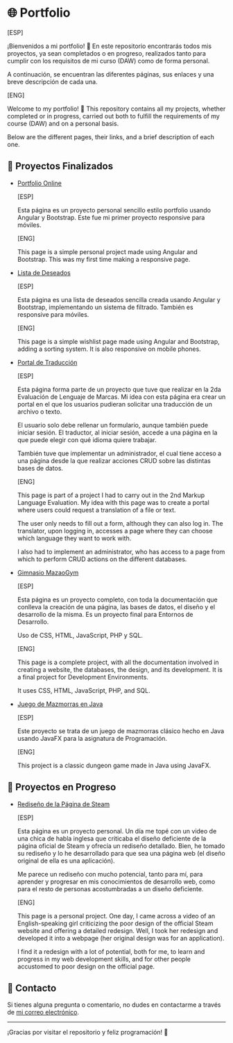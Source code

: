 # 🌐 Portfolio

[ESP]

¡Bienvenidos a mi portfolio! 🎉 En este repositorio encontrarás todos mis proyectos, ya sean completados o en progreso, realizados tanto para cumplir con los requisitos de mi curso (DAW) como de forma personal.

A continuación, se encuentran las diferentes páginas, sus enlaces y una breve descripción de cada una.

[ENG]

Welcome to my portfolio! 🎉 This repository contains all my projects, whether completed or in progress, carried out both to fulfill the requirements of my course (DAW) and on a personal basis.

Below are the different pages, their links, and a brief description of each one.

## 📜 Proyectos Finalizados

- [Portfolio Online](https://catanduyago.github.io/portfolio/)

  [ESP]
  
  Esta página es un proyecto personal sencillo estilo portfolio usando Angular y Bootstrap. Este fue mi primer proyecto responsive para móviles.
  
  [ENG]
  
  This page is a simple personal project made using Angular and Bootstrap. This was my first time making a responsive page.

- [Lista de Deseados](https://catanduyago.github.io/wishlist/)

  [ESP]
  
  Esta página es una lista de deseados sencilla creada usando Angular y Bootstrap, implementando un sistema de filtrado. También es responsive para móviles.
  
  [ENG]
  
  This page is a simple wishlist page made using Angular and Bootstrap, adding a sorting system. It is also responsive on mobile phones.

- [Portal de Traducción](https://catanduyago.github.io/Traduccion/Web/)

  [ESP]
  
  Esta página forma parte de un proyecto que tuve que realizar en la 2da Evaluación de Lenguaje de Marcas. Mi idea con esta página era crear un portal en el que los usuarios pudieran solicitar una traducción de un archivo o texto.
  
  El usuario solo debe rellenar un formulario, aunque también puede iniciar sesión. El traductor, al iniciar sesión, accede a una página en la que puede elegir con qué idioma quiere trabajar.
  
  También tuve que implementar un administrador, el cual tiene acceso a una página desde la que realizar acciones CRUD sobre las distintas bases de datos.
  
  [ENG]
  
  This page is part of a project I had to carry out in the 2nd Markup Language Evaluation. My idea with this page was to create a portal where users could request a translation of a file or text.
  
  The user only needs to fill out a form, although they can also log in. The translator, upon logging in, accesses a page where they can choose which language they want to work with.
  
  I also had to implement an administrator, who has access to a page from which to perform CRUD actions on the different databases.

- [Gimnasio MazaoGym](http://mazaogym.kesug.com/Web)

  [ESP]
  
  Esta página es un proyecto completo, con toda la documentación que conlleva la creación de una página, las bases de datos, el diseño y el desarrollo de la misma. Es un proyecto final para Entornos de Desarrollo.
  
  Uso de CSS, HTML, JavaScript, PHP y SQL.
  
  [ENG]
  
  This page is a complete project, with all the documentation involved in creating a website, the databases, the design, and its development. It is a final project for Development Environments.
  
  It uses CSS, HTML, JavaScript, PHP, and SQL.

- [Juego de Mazmorras en Java](https://github.com/CatanduYago/Mazmorras-en-Java)

  [ESP]
  
  Este proyecto se trata de un juego de mazmorras clásico hecho en Java usando JavaFX para la asignatura de Programación.
  
  [ENG]
  
  This project is a classic dungeon game made in Java using JavaFX.

## 🚧 Proyectos en Progreso

- [Rediseño de la Página de Steam](https://catanduyago.github.io/Steam/store.html)

  [ESP]
  
  Esta página es un proyecto personal. Un día me topé con un video de una chica de habla inglesa que criticaba el diseño deficiente de la página oficial de Steam y ofrecía un rediseño detallado. Bien, he tomado su rediseño y lo he desarrollado para que sea una página web (el diseño original de ella es una aplicación).
  
  Me parece un rediseño con mucho potencial, tanto para mí, para aprender y progresar en mis conocimientos de desarrollo web, como para el resto de personas acostumbradas a un diseño deficiente.
  
  [ENG]
  
  This page is a personal project. One day, I came across a video of an English-speaking girl criticizing the poor design of the official Steam website and offering a detailed redesign. Well, I took her redesign and developed it into a webpage (her original design was for an application).
  
  I find it a redesign with a lot of potential, both for me, to learn and progress in my web development skills, and for other people accustomed to poor design on the official page.

## 📧 Contacto

Si tienes alguna pregunta o comentario, no dudes en contactarme a través de [mi correo electrónico](mailto:ycatalanoa01@gmail.com).

---

¡Gracias por visitar el repositorio y feliz programación! 🚀
